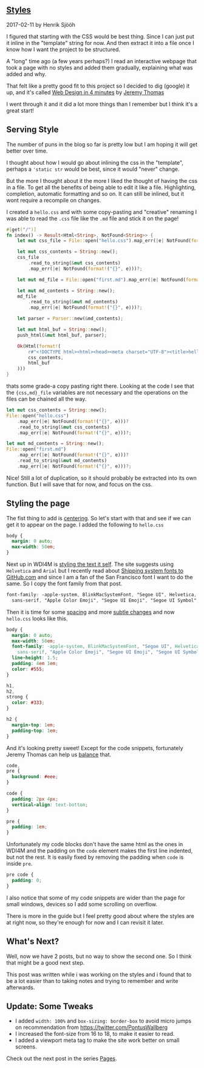 ## [Styles](/blog/2017-02-11-styles)

2017-02-11 by Henrik Sjööh

I figured that starting with the CSS would be best thing. Since I can just put it inline in the "template" string for now. And then extract it into a file once I know how I want the project to be structured.

A "long" time ago (a few years perhaps?) I read an interactive webpage that took a page with no styles and added them gradually, explaining what was added and why.

That felt like a pretty good fit to this project so I decided to dig (google) it up, and it's called [Web Design in 4 minutes](https://jgthms.com/web-design-in-4-minutes) by [Jeremy Thomas](https://jgthms.com)

I went through it and it did a lot more things than I remember but I think it's a great start!

## Serving Style

The number of puns in the blog so far is pretty low but I am hoping it will get better over time.

I thought about how I would go about inlining the css in the "template", perhaps a `'static str` would be best, since it would "never" change.

But the more I thought about it the more I liked the thought of having the css in a file. To get all the benefits of being able to edit it like a file. Highlighting, completion, automatic formatting and so on. It can still be inlined, but it wont require a recompile on changes.

I created a `hello.css` and with some copy-pasting and "creative" renaming I was able to read the `.css` file like the `.md` file and stick it on the page!

```rust
#[get("/")]
fn index() -> Result<Html<String>, NotFound<String>> {
    let mut css_file = File::open("hello.css").map_err(|e| NotFound(format!("{}", e)))?;

    let mut css_contents = String::new();
    css_file
        .read_to_string(&mut css_contents)
        .map_err(|e| NotFound(format!("{}", e)))?;

    let mut md_file = File::open("first.md").map_err(|e| NotFound(format!("{}", e)))?;

    let mut md_contents = String::new();
    md_file
        .read_to_string(&mut md_contents)
        .map_err(|e| NotFound(format!("{}", e)))?;

    let parser = Parser::new(&md_contents);

    let mut html_buf = String::new();
    push_html(&mut html_buf, parser);

    Ok(Html(format!(
        r#"<!DOCTYPE html><html><head><meta charset="UTF-8"><title>helloblog</title><style>{}</style></head><body>{}</body></html>"#,
        css_contents,
        html_buf
    )))
}
```

thats some grade-a copy pasting right there. Looking at the code I see that the `{css,md}_file` variables are not necessary and the operations on the files can be chained all the way.

```rust
let mut css_contents = String::new();
File::open("hello.css")
    .map_err(|e| NotFound(format!("{}", e)))?
    .read_to_string(&mut css_contents)
    .map_err(|e| NotFound(format!("{}", e)))?;

let mut md_contents = String::new();
File::open("first.md")
    .map_err(|e| NotFound(format!("{}", e)))?
    .read_to_string(&mut md_contents)
    .map_err(|e| NotFound(format!("{}", e)))?;
```

Nice! Still a lot of duplication, so it should probably be extracted into its own function. But I will save that for now, and focus on the css.

## Styling the page

The fist thing to add is [centering](https://jgthms.com/web-design-in-4-minutes/#centering). So let's start with that and see if we can get it to appear on the page. I added the following to `hello.css`

```css
body {
  margin: 0 auto;
  max-width: 50em;
}
```

Next up in WDI4M is [styling the text it self](https://jgthms.com/web-design-in-4-minutes/#font-family). The site suggests using `Helvetica` and `Arial` but I recently read about [Shipping system fonts to GitHub.com](http://markdotto.com/2018/02/07/github-system-fonts/) and since I am a fan of the San Francisco font I want to do the same. So I copy the font family from that post.

```css
font-family: -apple-system, BlinkMacSystemFont, "Segoe UI", Helvetica, Arial,
  sans-serif, "Apple Color Emoji", "Segoe UI Emoji", "Segoe UI Symbol";
```

Then it is time for some [spacing](https://jgthms.com/web-design-in-4-minutes/#spacing) and more [subtle changes](https://jgthms.com/web-design-in-4-minutes/#color-contrast) and now `hello.css` looks like this.

```css
body {
  margin: 0 auto;
  max-width: 50em;
  font-family: -apple-system, BlinkMacSystemFont, "Segoe UI", Helvetica, Arial,
    sans-serif, "Apple Color Emoji", "Segoe UI Emoji", "Segoe UI Symbol";
  line-height: 1.5;
  padding: 4em 1em;
  color: #555;
}

h1,
h2,
strong {
  color: #333;
}

h2 {
  margin-top: 1em;
  padding-top: 1em;
}
```

And it's looking pretty sweet! Except for the code snippets, fortunately Jeremy Thomas can help us [balance](https://jgthms.com/web-design-in-4-minutes/#balance) that.

```css
code,
pre {
  background: #eee;
}

code {
  padding: 2px 4px;
  vertical-align: text-bottom;
}

pre {
  padding: 1em;
}
```

Unfortunately my code blocks don't have the same html as the ones in WDI4M and the padding on the `code` element makes the first line indented, but not the rest. It is easily fixed by removing the padding when `code` is inside `pre`.

```css
pre code {
  padding: 0;
}
```

I also notice that some of my code snippets are wider than the page for small windows, devices so I add some scrolling on overflow.

There is more in the guide but I feel pretty good about where the styles are at right now, so they're enough for now and I can revisit it later.

## What's Next?

Well, now we have 2 posts, but no way to show the second one. So I think that might be a good next step.

This post was written while i was working on the styles and i found that to be a lot easier than to taking notes and trying to remember and write afterwards.

## Update: Some Tweaks

* I added `width: 100%` and `box-sizing: border-box` to avoid micro jumps on recommendation from https://twitter.com/PontusWallberg
* I increased the font-size from 16 to 18, to make it easier to read.
* I added a viewport meta tag to make the site work better on small screens.

Check out the next post in the series [Pages](/blog/2017-02-11-pages).
